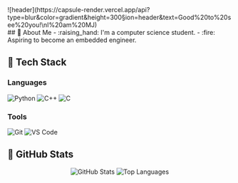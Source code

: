 <div>
  <!--Header-->
![header](https://capsule-render.vercel.app/api?type=blur&color=gradient&height=300&section=header&text=Good%20to%20see%20you!\nI%20am%20MJ)
  
</div>

<div>
  <!--Body-->
## 👀 About Me
- :raising_hand: I'm a computer science student.
- :fire: Aspiring to become an embedded engineer.
  
## 🧱 Tech Stack
### Languages
<img src="https://img.shields.io/badge/Python-3776AB?style=flat-square&logo=Python&logoColor=white" alt="Python"/>
<img src="https://img.shields.io/badge/C++-00599C?style=flat-square&logo=c%2B%2B&logoColor=white" alt="C++"/>
<img src="https://img.shields.io/badge/C-A8B9CC?style=flat-square&logo=C&logoColor=white" alt="C"/>

### Tools
<img src="https://img.shields.io/badge/Git-F05032?style=flat-square&logo=Git&logoColor=white" alt="Git"/>
<img src="https://img.shields.io/badge/VS%20Code-007ACC?style=flat-square&logo=Visual%20Studio%20Code&logoColor=white" alt="VS Code"/>
  
## 🤔 GitHub Stats
<div align="center">
  <img src="https://github-readme-stats.vercel.app/api?username=0628emj&show_icons=true&theme=radical" alt="GitHub Stats"/>
  <img src="https://github-readme-stats.vercel.app/api/top-langs/?username=0628emj&layout=compact&theme=radical" alt="Top Languages"/>
</div>

<!--
**Jiyu-Kim/Jiyu-Kim** is a ✨ _special_ ✨ repository because its `README.md` (this file) appears on your GitHub profile.

Here are some ideas to get you started:
- Hi there 👋
- 🔭 I’m currently working on ...
- 🌱 I’m currently learning ...
- 👯 I’m looking to collaborate on ...
- 🤔 I’m looking for help with ...
- 💬 Ask me about ...
- 📫 How to reach me: ...
- 😄 Pronouns: ...
- ⚡ Fun fact: ...
-->
